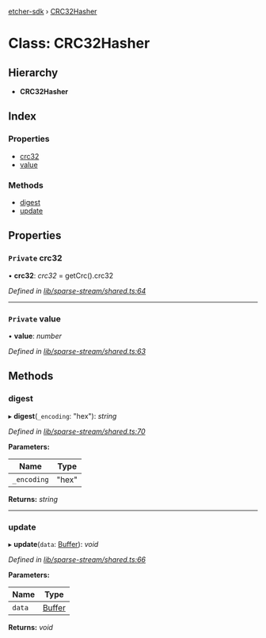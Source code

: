[etcher-sdk](../README.md) › [CRC32Hasher](crc32hasher.md)

# Class: CRC32Hasher

## Hierarchy

* **CRC32Hasher**

## Index

### Properties

* [crc32](crc32hasher.md#private-crc32)
* [value](crc32hasher.md#private-value)

### Methods

* [digest](crc32hasher.md#digest)
* [update](crc32hasher.md#update)

## Properties

### `Private` crc32

• **crc32**: *crc32* = getCrc().crc32

*Defined in [lib/sparse-stream/shared.ts:64](https://github.com/balena-io-modules/etcher-sdk/blob/5c0d0cc/lib/sparse-stream/shared.ts#L64)*

___

### `Private` value

• **value**: *number*

*Defined in [lib/sparse-stream/shared.ts:63](https://github.com/balena-io-modules/etcher-sdk/blob/5c0d0cc/lib/sparse-stream/shared.ts#L63)*

## Methods

###  digest

▸ **digest**(`_encoding`: "hex"): *string*

*Defined in [lib/sparse-stream/shared.ts:70](https://github.com/balena-io-modules/etcher-sdk/blob/5c0d0cc/lib/sparse-stream/shared.ts#L70)*

**Parameters:**

Name | Type |
------ | ------ |
`_encoding` | "hex" |

**Returns:** *string*

___

###  update

▸ **update**(`data`: [Buffer](../interfaces/alignedlockablebuffer.md#buffer)): *void*

*Defined in [lib/sparse-stream/shared.ts:66](https://github.com/balena-io-modules/etcher-sdk/blob/5c0d0cc/lib/sparse-stream/shared.ts#L66)*

**Parameters:**

Name | Type |
------ | ------ |
`data` | [Buffer](../interfaces/alignedlockablebuffer.md#buffer) |

**Returns:** *void*
